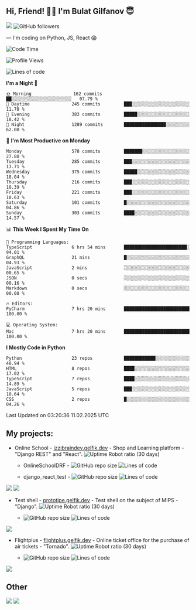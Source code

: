 ## Hi, Friend! 👋🏻 I'm Bulat Gilfanov 😇
![](https://komarev.com/ghpvc/?username=gelfik)
![GitHub followers](https://img.shields.io/github/followers/gelfik?label=Follow%20%20me&style=social)

— I'm coding on Python, JS, React 😱

<!--START_SECTION:waka-->
![Code Time](http://img.shields.io/badge/Code%20Time-1%2C200%20hrs%2031%20mins-blue)

![Profile Views](http://img.shields.io/badge/Profile%20Views-0-blue)

![Lines of code](https://img.shields.io/badge/From%20Hello%20World%20I%27ve%20Written-1.0%20million%20lines%20of%20code-blue)

**I'm a Night 🦉** 

```text
🌞 Morning                162 commits         ██░░░░░░░░░░░░░░░░░░░░░░░   07.79 % 
🌆 Daytime                245 commits         ███░░░░░░░░░░░░░░░░░░░░░░   11.78 % 
🌃 Evening                383 commits         █████░░░░░░░░░░░░░░░░░░░░   18.42 % 
🌙 Night                  1289 commits        ████████████████░░░░░░░░░   62.00 % 
```
📅 **I'm Most Productive on Monday** 

```text
Monday                   578 commits         ███████░░░░░░░░░░░░░░░░░░   27.80 % 
Tuesday                  285 commits         ███░░░░░░░░░░░░░░░░░░░░░░   13.71 % 
Wednesday                375 commits         █████░░░░░░░░░░░░░░░░░░░░   18.04 % 
Thursday                 216 commits         ███░░░░░░░░░░░░░░░░░░░░░░   10.39 % 
Friday                   221 commits         ███░░░░░░░░░░░░░░░░░░░░░░   10.63 % 
Saturday                 101 commits         █░░░░░░░░░░░░░░░░░░░░░░░░   04.86 % 
Sunday                   303 commits         ████░░░░░░░░░░░░░░░░░░░░░   14.57 % 
```


📊 **This Week I Spent My Time On** 

```text
💬 Programming Languages: 
TypeScript               6 hrs 54 mins       ████████████████████████░   94.01 % 
GraphQL                  21 mins             █░░░░░░░░░░░░░░░░░░░░░░░░   04.93 % 
JavaScript               2 mins              ░░░░░░░░░░░░░░░░░░░░░░░░░   00.65 % 
JSON                     0 secs              ░░░░░░░░░░░░░░░░░░░░░░░░░   00.16 % 
Markdown                 0 secs              ░░░░░░░░░░░░░░░░░░░░░░░░░   00.08 % 

🔥 Editors: 
PyCharm                  7 hrs 20 mins       █████████████████████████   100.00 % 

💻 Operating System: 
Mac                      7 hrs 20 mins       █████████████████████████   100.00 % 
```

**I Mostly Code in Python** 

```text
Python                   23 repos            ████████████░░░░░░░░░░░░░   48.94 % 
HTML                     8 repos             ████░░░░░░░░░░░░░░░░░░░░░   17.02 % 
TypeScript               7 repos             ████░░░░░░░░░░░░░░░░░░░░░   14.89 % 
JavaScript               5 repos             ███░░░░░░░░░░░░░░░░░░░░░░   10.64 % 
CSS                      2 repos             █░░░░░░░░░░░░░░░░░░░░░░░░   04.26 % 
```




 Last Updated on 03:20:36 11.02.2025 UTC
<!--END_SECTION:waka-->

## My projects:
* Online School - [izzibraindev.gelfik.dev](https://izzibraindev.gelfik.dev) - Shop and Learning platform - "Django REST" and "React". ![Uptime Robot ratio (30 days)](https://img.shields.io/uptimerobot/ratio/m789362933-76bebfd87184c57fccb2f8a2?style=plastic)

  * OnlineSchoolDRF - ![GitHub repo size](https://img.shields.io/github/repo-size/gelfik/OnlineSchoolDRF?color=succes&style=plastic)
![Lines of code](https://img.shields.io/tokei/lines/github/gelfik/OnlineSchoolDRF?color=success&label=line%20code&style=plastic)

  * django_react_test - ![GitHub repo size](https://img.shields.io/github/repo-size/gelfik/django_react_test?color=succes&style=plastic)
![Lines of code](https://img.shields.io/tokei/lines/github/gelfik/django_react_test?color=success&label=line%20code&style=plastic)

[![](https://github-readme-stats.vercel.app/api/pin/?username=gelfik&repo=OnlineSchoolDRF&theme=dark&hide_border=true&locale=RU)](https://github.com/gelfik/OnlineSchoolDRF)
[![](https://github-readme-stats.vercel.app/api/pin/?username=gelfik&repo=django_react_test&theme=dark&hide_border=true&locale=RU)](https://github.com/gelfik/django_react_test)

* Test shell - [prototipe.gelfik.dev](https://prototipe.gelfik.dev) - Test shell on the subject of MIPS - "Django". ![Uptime Robot ratio (30 days)](https://img.shields.io/uptimerobot/ratio/m789362955-a6306bfa213ad4615b219e32?style=plastic)

  * ![GitHub repo size](https://img.shields.io/github/repo-size/gelfik/prototipe-django?color=succes&style=plastic)
![Lines of code](https://img.shields.io/tokei/lines/github/gelfik/prototipe-django?color=success&label=line%20code&style=plastic)

[![](https://github-readme-stats.vercel.app/api/pin/?username=gelfik&repo=prototipe-django&theme=dark&hide_border=true)](https://github.com/gelfik/prototipe-django)

* Flightplus - [flightplus.gelfik.dev](https://flightplus.gelfik.dev) - Online ticket office for the purchase of air tickets - "Tornado". ![Uptime Robot ratio (30 days)](https://img.shields.io/uptimerobot/ratio/m789362969-1b1016050a1df7d8d7b11572?style=plastic)

  * ![GitHub repo size](https://img.shields.io/github/repo-size/gelfik/flightplus-tornado?color=succes&style=plastic)
![Lines of code](https://img.shields.io/tokei/lines/github/gelfik/flightplus-tornado?color=success&label=line%20code&style=plastic)

[![](https://github-readme-stats.vercel.app/api/pin/?username=gelfik&repo=flightplus-tornado&theme=dark&hide_border=true)](https://github.com/gelfik/flightplus-tornado)

## Other
![](https://github-readme-stats.vercel.app/api?username=gelfik&show_icons=true&theme=dark&count_private=true&hide_title=true&include_all_commits=true&hide_border=true)
![](https://github-readme-stats.vercel.app/api/top-langs/?username=gelfik&theme=dark&langs_count=10&layout=compact&hide_border=true)


<!--
**gelfik/gelfik** is a ✨ _special_ ✨ repository because its `README.md` (this file) appears on your GitHub profile.

Here are some ideas to get you started:

- 🔭 I’m currently working on ...
- 🌱 I’m currently learning ...
- 👯 I’m looking to collaborate on ...
- 🤔 I’m looking for help with ...
- 💬 Ask me about ...
- 📫 How to reach me: ...
- 😄 Pronouns: ...
- ⚡ Fun fact: ...
-->
